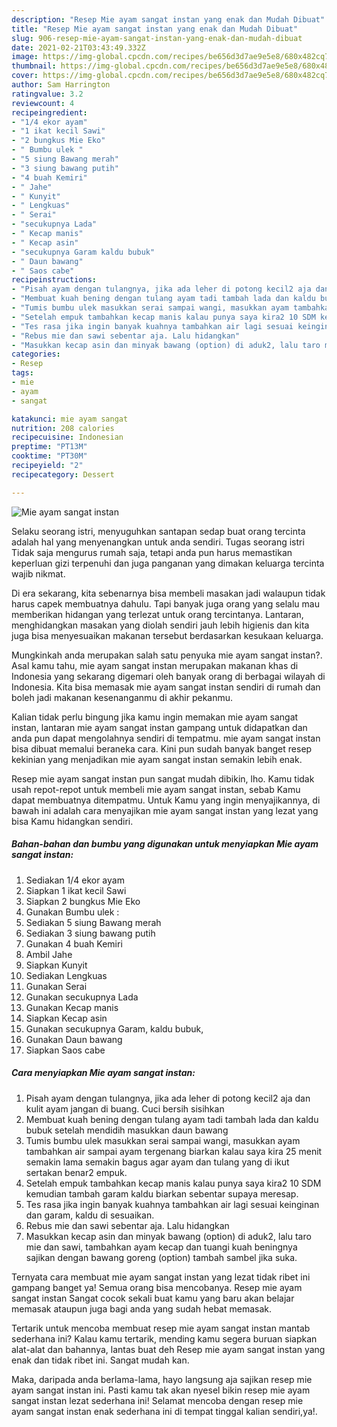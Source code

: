 ```yaml
---
description: "Resep Mie ayam sangat instan yang enak dan Mudah Dibuat"
title: "Resep Mie ayam sangat instan yang enak dan Mudah Dibuat"
slug: 906-resep-mie-ayam-sangat-instan-yang-enak-dan-mudah-dibuat
date: 2021-02-21T03:43:49.332Z
image: https://img-global.cpcdn.com/recipes/be656d3d7ae9e5e8/680x482cq70/mie-ayam-sangat-instan-foto-resep-utama.jpg
thumbnail: https://img-global.cpcdn.com/recipes/be656d3d7ae9e5e8/680x482cq70/mie-ayam-sangat-instan-foto-resep-utama.jpg
cover: https://img-global.cpcdn.com/recipes/be656d3d7ae9e5e8/680x482cq70/mie-ayam-sangat-instan-foto-resep-utama.jpg
author: Sam Harrington
ratingvalue: 3.2
reviewcount: 4
recipeingredient:
- "1/4 ekor ayam"
- "1 ikat kecil Sawi"
- "2 bungkus Mie Eko"
- " Bumbu ulek "
- "5 siung Bawang merah"
- "3 siung bawang putih"
- "4 buah Kemiri"
- " Jahe"
- " Kunyit"
- " Lengkuas"
- " Serai"
- "secukupnya Lada"
- " Kecap manis"
- " Kecap asin"
- "secukupnya Garam kaldu bubuk"
- " Daun bawang"
- " Saos cabe"
recipeinstructions:
- "Pisah ayam dengan tulangnya, jika ada leher di potong kecil2 aja dan kulit ayam jangan di buang. Cuci bersih sisihkan"
- "Membuat kuah bening dengan tulang ayam tadi tambah lada dan kaldu bubuk setelah mendidih masukkan daun bawang"
- "Tumis bumbu ulek masukkan serai sampai wangi, masukkan ayam tambahkan air sampai ayam tergenang biarkan kalau saya kira 25 menit semakin lama semakin bagus agar ayam dan tulang yang di ikut sertakan benar2 empuk."
- "Setelah empuk tambahkan kecap manis kalau punya saya kira2 10 SDM kemudian tambah garam kaldu biarkan sebentar supaya meresap."
- "Tes rasa jika ingin banyak kuahnya tambahkan air lagi sesuai keinginan dan garam, kaldu di sesuaikan."
- "Rebus mie dan sawi sebentar aja. Lalu hidangkan"
- "Masukkan kecap asin dan minyak bawang (option) di aduk2, lalu taro mie dan sawi, tambahkan ayam kecap dan tuangi kuah beningnya sajikan dengan bawang goreng (option) tambah sambel jika suka."
categories:
- Resep
tags:
- mie
- ayam
- sangat

katakunci: mie ayam sangat 
nutrition: 208 calories
recipecuisine: Indonesian
preptime: "PT13M"
cooktime: "PT30M"
recipeyield: "2"
recipecategory: Dessert

---
```



![Mie ayam sangat instan](https://img-global.cpcdn.com/recipes/be656d3d7ae9e5e8/680x482cq70/mie-ayam-sangat-instan-foto-resep-utama.jpg)

Selaku seorang istri, menyuguhkan santapan sedap buat orang tercinta adalah hal yang menyenangkan untuk anda sendiri. Tugas seorang istri Tidak saja mengurus rumah saja, tetapi anda pun harus memastikan keperluan gizi terpenuhi dan juga panganan yang dimakan keluarga tercinta wajib nikmat.

Di era  sekarang, kita sebenarnya bisa membeli masakan jadi walaupun tidak harus capek membuatnya dahulu. Tapi banyak juga orang yang selalu mau memberikan hidangan yang terlezat untuk orang tercintanya. Lantaran, menghidangkan masakan yang diolah sendiri jauh lebih higienis dan kita juga bisa menyesuaikan makanan tersebut berdasarkan kesukaan keluarga. 



Mungkinkah anda merupakan salah satu penyuka mie ayam sangat instan?. Asal kamu tahu, mie ayam sangat instan merupakan makanan khas di Indonesia yang sekarang digemari oleh banyak orang di berbagai wilayah di Indonesia. Kita bisa memasak mie ayam sangat instan sendiri di rumah dan boleh jadi makanan kesenanganmu di akhir pekanmu.

Kalian tidak perlu bingung jika kamu ingin memakan mie ayam sangat instan, lantaran mie ayam sangat instan gampang untuk didapatkan dan anda pun dapat mengolahnya sendiri di tempatmu. mie ayam sangat instan bisa dibuat memalui beraneka cara. Kini pun sudah banyak banget resep kekinian yang menjadikan mie ayam sangat instan semakin lebih enak.

Resep mie ayam sangat instan pun sangat mudah dibikin, lho. Kamu tidak usah repot-repot untuk membeli mie ayam sangat instan, sebab Kamu dapat membuatnya ditempatmu. Untuk Kamu yang ingin menyajikannya, di bawah ini adalah cara menyajikan mie ayam sangat instan yang lezat yang bisa Kamu hidangkan sendiri.

<!--inarticleads1-->

##### Bahan-bahan dan bumbu yang digunakan untuk menyiapkan Mie ayam sangat instan:

1. Sediakan 1/4 ekor ayam
1. Siapkan 1 ikat kecil Sawi
1. Siapkan 2 bungkus Mie Eko
1. Gunakan  Bumbu ulek :
1. Sediakan 5 siung Bawang merah
1. Sediakan 3 siung bawang putih
1. Gunakan 4 buah Kemiri
1. Ambil  Jahe
1. Siapkan  Kunyit
1. Sediakan  Lengkuas
1. Gunakan  Serai
1. Gunakan secukupnya Lada
1. Gunakan  Kecap manis
1. Siapkan  Kecap asin
1. Gunakan secukupnya Garam, kaldu bubuk,
1. Gunakan  Daun bawang
1. Siapkan  Saos cabe




<!--inarticleads2-->

##### Cara menyiapkan Mie ayam sangat instan:

1. Pisah ayam dengan tulangnya, jika ada leher di potong kecil2 aja dan kulit ayam jangan di buang. Cuci bersih sisihkan
1. Membuat kuah bening dengan tulang ayam tadi tambah lada dan kaldu bubuk setelah mendidih masukkan daun bawang
1. Tumis bumbu ulek masukkan serai sampai wangi, masukkan ayam tambahkan air sampai ayam tergenang biarkan kalau saya kira 25 menit semakin lama semakin bagus agar ayam dan tulang yang di ikut sertakan benar2 empuk.
1. Setelah empuk tambahkan kecap manis kalau punya saya kira2 10 SDM kemudian tambah garam kaldu biarkan sebentar supaya meresap.
1. Tes rasa jika ingin banyak kuahnya tambahkan air lagi sesuai keinginan dan garam, kaldu di sesuaikan.
1. Rebus mie dan sawi sebentar aja. Lalu hidangkan
1. Masukkan kecap asin dan minyak bawang (option) di aduk2, lalu taro mie dan sawi, tambahkan ayam kecap dan tuangi kuah beningnya sajikan dengan bawang goreng (option) tambah sambel jika suka.




Ternyata cara membuat mie ayam sangat instan yang lezat tidak ribet ini gampang banget ya! Semua orang bisa mencobanya. Resep mie ayam sangat instan Sangat cocok sekali buat kamu yang baru akan belajar memasak ataupun juga bagi anda yang sudah hebat memasak.

Tertarik untuk mencoba membuat resep mie ayam sangat instan mantab sederhana ini? Kalau kamu tertarik, mending kamu segera buruan siapkan alat-alat dan bahannya, lantas buat deh Resep mie ayam sangat instan yang enak dan tidak ribet ini. Sangat mudah kan. 

Maka, daripada anda berlama-lama, hayo langsung aja sajikan resep mie ayam sangat instan ini. Pasti kamu tak akan nyesel bikin resep mie ayam sangat instan lezat sederhana ini! Selamat mencoba dengan resep mie ayam sangat instan enak sederhana ini di tempat tinggal kalian sendiri,ya!.

